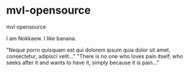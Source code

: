 mvl-opensource
==============

mvl opensource



I am Nokkaew. I like banana.



"Neque porro quisquam est qui dolorem ipsum quia dolor sit amet, consectetur, adipisci velit..."
"There is no one who loves pain itself, who seeks after it and wants to have it, simply because it is pain..."